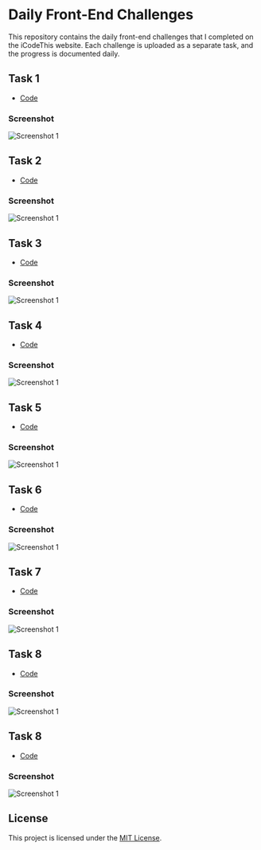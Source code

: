# Daily Front-End Challenges

This repository contains the daily front-end challenges that I completed on the iCodeThis website. Each challenge is uploaded as a separate task, and the progress is documented daily.

## Task 1

- [Code](https://github.com/RATHISHKUMAR07/iCodeThis/tree/fullstack/Task%201)

  
### Screenshot

![Screenshot 1](https://github.com/RATHISHKUMAR07/iCodeThis/blob/fullstack/Task%201/task1.png)

## Task 2

- [Code](https://github.com/RATHISHKUMAR07/iCodeThis/tree/fullstack/Task%202)

  
### Screenshot

![Screenshot 1](https://github.com/RATHISHKUMAR07/iCodeThis/blob/fullstack/Task%202/task2.png)

## Task 3

- [Code](https://github.com/RATHISHKUMAR07/iCodeThis/tree/fullstack/Task%203)

  
### Screenshot

![Screenshot 1](https://github.com/RATHISHKUMAR07/iCodeThis/blob/fullstack/Task%203/task3.png)

## Task 4

- [Code](https://github.com/RATHISHKUMAR07/iCodeThis/tree/fullstack/Task%204)

  
### Screenshot

![Screenshot 1](https://github.com/RATHISHKUMAR07/iCodeThis/blob/fullstack/Task%204/task4.png)

## Task 5

- [Code](https://github.com/RATHISHKUMAR07/iCodeThis/tree/fullstack/Task%205)

  
### Screenshot

![Screenshot 1](https://github.com/RATHISHKUMAR07/iCodeThis/blob/fullstack/Task%205/task5.png)

## Task 6

- [Code](https://github.com/RATHISHKUMAR07/iCodeThis/tree/fullstack/Task%206)

  
### Screenshot

![Screenshot 1](https://github.com/RATHISHKUMAR07/iCodeThis/blob/fullstack/Task%206/task6.png)

## Task 7

- [Code](https://github.com/RATHISHKUMAR07/iCodeThis/tree/fullstack/Task%207)

  
### Screenshot

![Screenshot 1](https://github.com/RATHISHKUMAR07/iCodeThis/blob/fullstack/Task%207/task7.png)

## Task 8

- [Code](https://github.com/RATHISHKUMAR07/iCodeThis/tree/fullstack/Task%208)

  
### Screenshot

![Screenshot 1](https://github.com/RATHISHKUMAR07/iCodeThis/blob/fullstack/Task%208/task8.png)

## Task 8

- [Code](https://github.com/RATHISHKUMAR07/iCodeThis/tree/fullstack/Task%209)

  
### Screenshot

![Screenshot 1](https://github.com/RATHISHKUMAR07/iCodeThis/blob/fullstack/Task%209/task9.png)




## License

This project is licensed under the [MIT License](LICENSE).
